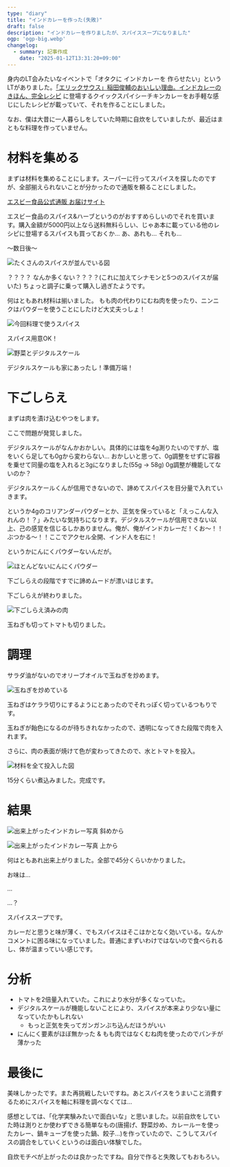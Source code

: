 ```yaml
---
type: "diary"
title: "インドカレーを作った(失敗)"
draft: false
description: "インドカレーを作りましたが、スパイススープになりました"
ogp: 'ogp-big.webp'
changelog:
  - summary: 記事作成
    date: "2025-01-12T13:31:20+09:00"
---
```


<!-- titleは自動で入る -->
身内のLT会みたいなイベントで「オタクに インドカレーを 作らせたい」というLTがありました。[「エリックサウス」稲田俊輔のおいしい理由。インドカレーのきほん、完全レシピ](https://books.sekaibunka.com/book/b10102932.html) に登場するクイックスパイシーチキンカレーをお手軽な感じにしたレシピが載っていて、それを作ることにしました。

なお、僕は大昔に一人暮らしをしていた時期に自炊をしていましたが、最近はまともな料理を作っていません。

# 材料を集める

まずは材料を集めることにします。スーパーに行ってスパイスを探したのですが、全部揃えられないことが分かったので通販を頼ることにしました。

[エスビー食品公式通販 お届けサイト](https://www.sbotodoke.com/shop/default.aspx)

エスビー食品のスパイス&ハーブというのがおすすめらしいのでそれを買います。購入金額が5000円以上なら送料無料らしい、じゃあ本に載っている他のレシピに登場するスパイスも買っておくか... あ、あれも... それも...

〜数日後〜

![たくさんのスパイスが並んでいる図](./1.png)

？？？？
なんか多くない？？？？(これに加えてシナモンと5つのスパイスが届いた)
ちょっと調子に乗って購入し過ぎたようです。

何はともあれ材料は揃いました。
もも肉の代わりにむね肉を使ったり、ニンニクはパウダーを使うことにしたけど大丈夫っしょ！

![今回料理で使うスパイス](./2.png)

スパイス用意OK！

![野菜とデジタルスケール](./3.png)

デジタルスケールも家にあったし！準備万端！

# 下ごしらえ

まずは肉を漬け込むやつをします。

ここで問題が発覚しました。

デジタルスケールがなんかおかしい。具体的には塩を4g測りたいのですが、塩をいくら足しても0gから変わらない... おかしいと思って、0g調整をせずに容器を乗せて同量の塩を入れると3gになりました(55g → 58g) 0g調整が機能してないのか？

デジタルスケールくんが信用できないので、諦めてスパイスを目分量で入れていきます。

というか4gのコリアンダーパウダーとか、正気を保っていると「えっこんな入れんの！？」みたいな気持ちになります。デジタルスケールが信用できない以上、己の感覚を信じるしかありません。俺が、俺がインドカレーだ！くお〜！！ぶつかる〜！！ここでアクセル全開、インド人を右に！

というかにんにくパウダーないんだが。

![ほとんどないにんにくパウダー](./4.png)

下ごしらえの段階ですでに諦めムードが漂いはじます。

下ごしらえが終わりました。

![下ごしらえ済みの肉](./5.png)

玉ねぎも切ってトマトも切りました。

# 調理

サラダ油がないのでオリーブオイルで玉ねぎを炒めます。

![玉ねぎを炒めている](./6.png)

玉ねぎはケララ切りにするようにとあったのでそれっぽく切っているつもりです。

玉ねぎが飴色になるのが待ちきれなかったので、透明になってきた段階で肉を入れます。

さらに、肉の表面が焼けて色が変わってきたので、水とトマトを投入。

![材料を全て投入した図](./7.png)

15分くらい煮込みました。完成です。

# 結果

![出来上がったインドカレー写真 斜めから](./8.png)

![出来上がったインドカレー写真 上から](./9.png)

何はともあれ出来上がりました。全部で45分くらいかかりました。

お味は...

...

...？

スパイススープです。

カレーだと思うと味が薄く、でもスパイスはそこはかとなく効いている。なんかコメントに困る味になっていました。普通にまずいわけではないので食べられるし、体が温まっていい感じです。

# 分析

- トマトを2倍量入れていた。これにより水分が多くなっていた。
- デジタルスケールが機能しないことにより、スパイスが本来より少ない量になっていたかもしれない
  - もっと正気を失ってガンガンぶち込んだほうがいい
- にんにく要素がほぼ無かった & もも肉ではなくむね肉を使ったのでパンチが薄かった

# 最後に

美味しかったです。また再挑戦したいですね。あとスパイスをうまいこと消費するためにスパイスを軸に料理を調べなくては...

感想としては、「化学実験みたいで面白いな」と思いました。以前自炊をしていた時は測りとか使わずできる簡単なもの(唐揚げ、野菜炒め、カレールーを使ったカレー、鍋キューブを使った鍋、餃子...)を作っていたので、こうしてスパイスの調合をしていくというのは面白い体験でした。

自炊モチベが上がったのは良かったですね。自分で作ると失敗してもおもろい。
